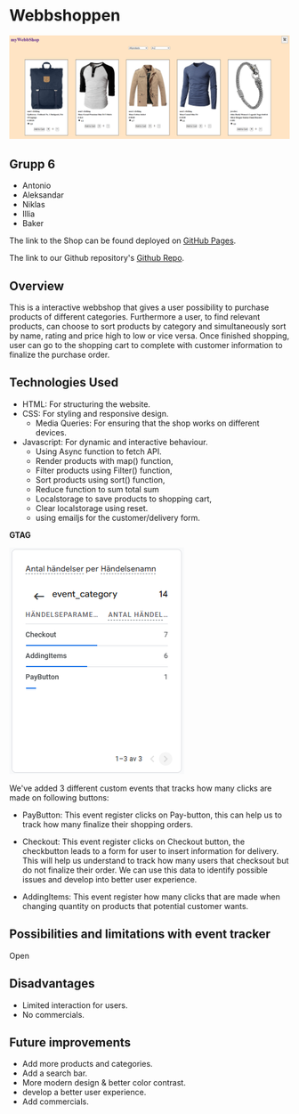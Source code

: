 # Webbshoppen

![Webbshoppen](assets/images/webbshoppen.png)

## Grupp 6
- Antonio
- Aleksandar
- Niklas
- Illia
- Baker

The link to the Shop can be found deployed on [GitHub Pages](https://makiwebdeveloper.github.io/webbshoppen/).

The link to our Github repository's [Github Repo](https://github.com/makiwebdeveloper/webbshoppen).

## Overview
This is a interactive webbshop that gives a user possibility to purchase products of different categories. Furthermore a user, to find relevant products, can choose to sort products by category and simultaneously sort by name, rating and price high to low or vice versa. Once finished shopping, user can go to the shopping cart to complete with customer information to finalize the purchase order.

## Technologies Used
- HTML: For structuring the website.
- CSS: For styling and responsive design.
    - Media Queries: For ensuring that the shop works on different devices.
- Javascript: For dynamic and interactive behaviour.
    - Using Async function to fetch API.
    - Render products with map() function,
    - Filter products using Filter() function,
    - Sort products using sort() function,
    - Reduce function to sum total sum
    - Localstorage to save products to shopping cart,
    - Clear localstorage using reset.
    - using emailjs for the customer/delivery form.

**GTAG**

![gtagData](assets/images/ganalysis.png)

We've added 3 different custom events that tracks how many clicks are made on following buttons:

- PayButton:
This event register clicks on Pay-button, this can help us to track how many finalize their shopping orders.

- Checkout:
This event register clicks on Checkout button, the checkbutton leads to a form for user to insert information for delivery. This will help us understand to track how many users that checksout but do not finalize their order. We can use this data to identify possible issues and develop into better user experience.

- AddingItems:
This event register how many clicks that are made when changing quantity on products that potential customer wants.

## Possibilities and limitations with event tracker

Open

## Disadvantages
- Limited interaction for users.
- No commercials.

## Future improvements
- Add more products and categories.
- Add a search bar.
- More modern design & better color contrast.
- develop a better user experience.
- Add commercials.
